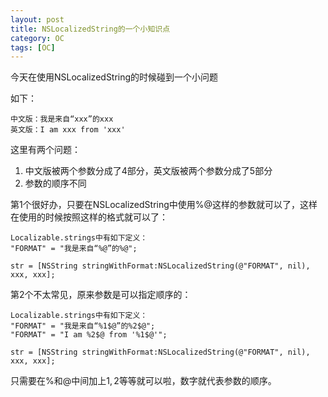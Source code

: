 ```yaml
---
layout: post
title: NSLocalizedString的一个小知识点
category: OC
tags: [OC]
---
```


今天在使用NSLocalizedString的时候碰到一个小问题

如下：
```
中文版：我是来自“xxx”的xxx
英文版：I am xxx from 'xxx'
```
这里有两个问题：
1. 中文版被两个参数分成了4部分，英文版被两个参数分成了5部分
2. 参数的顺序不同

第1个很好办，只要在NSLocalizedString中使用%@这样的参数就可以了，这样在使用的时候按照这样的格式就可以了：
```
Localizable.strings中有如下定义：
"FORMAT" = "我是来自“%@”的%@";

str = [NSString stringWithFormat:NSLocalizedString(@"FORMAT", nil), xxx, xxx];
```
第2个不太常见，原来参数是可以指定顺序的：
```
Localizable.strings中有如下定义：
"FORMAT" = "我是来自“%1$@”的%2$@";
"FORMAT" = "I am %2$@ from '%1$@'";

str = [NSString stringWithFormat:NSLocalizedString(@"FORMAT", nil), xxx, xxx];
```
只需要在%和@中间加上1$,2$等等就可以啦，数字就代表参数的顺序。